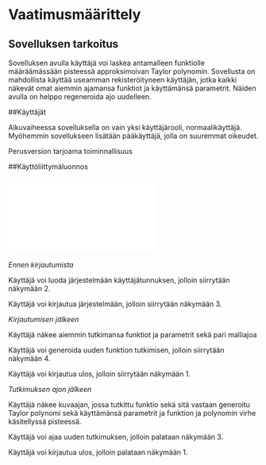 # Vaatimusmäärittely

## Sovelluksen tarkoitus

Sovelluksen avulla käyttäjä voi laskea antamalleen funktiolle määräämässään pisteessä approksimoivan Taylor polynomin.
Sovellusta on mahdollista käyttää useamman rekisteröityneen käyttäjän, jotka kaikki näkevät omat aiemmin ajamansa funktiot ja käyttämänsä parametrit.
Näiden avulla on helppo regeneroida ajo uudelleen.

##Käyttäjät

Alkuvaiheessa sovelluksella on vain yksi käyttäjärooli, normaalikäyttäjä. Myöhemmin sovellukseen lisätään pääkäyttäjä, jolla on suuremmat oikeudet.

Perusversion tarjoama toiminnallisuus

##Käyttöliittymäluonnos

![](./dokumentaatio/kayttoliittymaluonnos.pdf)

*Ennen kirjautumista*

Käyttäjä voi luoda järjestelmään käyttäjätunnuksen, jolloin siirrytään näkymään 2.

Käyttäjä voi kirjautua järjestelmään, jolloin siirrytään näkymään 3.

*Kirjautumisen jälkeen*

Käyttäjä näkee aiemmin tutkimansa funktiot ja parametrit sekä pari malliajoa

Käyttäjä voi generoida uuden funktion tutkimisen, jolloin siirrytään näkymään 4.

Käyttäjä voi kirjautua ulos, jolloin siirrytään näkymään 1.

*Tutkimuksen ajon jälkeen*

Käyttäjä näkee kuvaajan, jossa tutkittu funktio sekä sitä vastaan generoitu Taylor polynomi sekä käyttämänsä parametrit ja funktion ja polynomin virhe käsitellyssä pisteessä.

Käyttäjä voi ajaa uuden tutkimuksen, jolloin palataan näkymään 3.

Käyttäjä voi kirjautua ulos, jolloin palataan näkymään 1.



